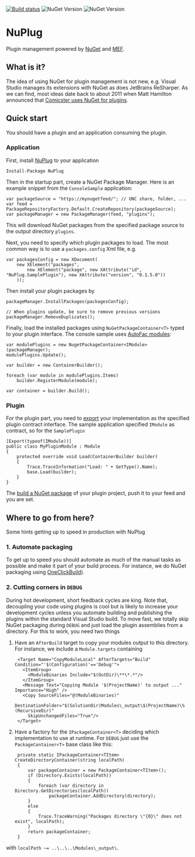 [![Build status](https://ci.appveyor.com/api/projects/status/247pcwhcvr4177at/branch/master?svg=true)](https://ci.appveyor.com/project/awesome-inc-build/nuplug) ![NuGet Version](https://img.shields.io/nuget/v/NuPlug.svg?style=flat-square) ![NuGet Version](https://img.shields.io/nuget/dt/NuPlug.svg?style=flat-square)

# NuPlug

Plugin management powered by [NuGet](https://github.com/nuget/home) and [MEF](https://msdn.microsoft.com/en-us/library/dd460648%28v=vs.110%29.aspx).

## What is it?

The idea of using NuGet for plugin management is not new, e.g. Visual Studio manages its extensions with NuGet as does JetBrains ReSharper. As we can find, most ideas date back to about 2011 when Matt Hamilton announced that [Comicster uses NuGet for plugins](http://matthamilton.net/nuget-for-plug-ins).

## Quick start

You should have a plugin and an application consuming the plugin.

### Application

First, install [NuPlug](https://github.com/awesome-inc/NuPlug) to your application

	Install-Package NuPlug

Then in the startup part, create a NuGet Package Manager. Here is an example snippet from the `ConsoleSample` application:

    var packageSource = "https://mynugetfeed/"; // UNC share, folder, ... 
    var feed = PackageRepositoryFactory.Default.CreateRepository(packageSource);
	var packageManager = new PackageManager(feed, "plugins");

This will download NuGet packages from the specified package source to the output directory `plugins`.

Next, you need to specify which plugin packages to load. The most common way is to use a `packages.config` Xml file, e.g. 

    var packagesConfig = new XDocument(
        new XElement("packages",
            new XElement("package", new XAttribute("id", "NuPlug.SamplePlugin"), new XAttribute("version", "0.1.5.0"))
        ));

Then install your plugin packages by

    packageManager.InstallPackages(packagesConfig);

	// When plugins update, be sure to remove previous versions 
    packageManager.RemoveDuplicates();

Finally, load the installed packages using `NuGetPackageContainer<T>` typed to your plugin interface. The console sample uses [AutoFac modules](http://docs.autofac.org/en/latest/configuration/modules.html): 

    var modulePlugins = new NugetPackageContainer<IModule>(packageManager);
    modulePlugins.Update();

    var builder = new ContainerBuilder();
    
	foreach (var module in modulePlugins.Items)
        builder.RegisterModule(module);

    var container = builder.Build();

### Plugin

For the plugin part, you need to [export](https://msdn.microsoft.com/en-us/library/dd460648(v=vs.110).aspx#imports_and_exports_with_attributes) your implementation as the specified plugin contract interface. The sample application specified `IModule` as contract, so for the `SamplePlugin`

	[Export(typeof(IModule))]
    public class MyPluginModule : Module
    {
        protected override void Load(ContainerBuilder builder)
        {
            Trace.TraceInformation("Load: " + GetType().Name);
            base.Load(builder);
        }
    }

The [build a NuGet package](https://docs.nuget.org/create/creating-and-publishing-a-package) of your plugin project, push it to your feed and you are set.

## Where to go from here?

Some hints getting up to speed in production with NuPlug

### 1. Automate packaging
To get up to speed you should automate as much of the manual tasks as possible and make it part of your build process. For instance, we do NuGet packaging using [OneClickBuild](https://github.com/awesome-inc/OneClickBuild)).

### 2. Cutting corners in `DEBUG`
During hot development, short feedback cycles are king. Note that, decoupling your code using plugins is cool but is likely to increase your development cycles unless you automate building and publishing the plugins within the standard Visual Studio build. To move fast, we totally skip NuGet packaging during `DEBUG` and just load the plugin assemblies from a directory. For this to work, you need two things

1. Have an `AfterBuild` target to copy your modules output to this directory. For instance, we include a `Module.targets` containing

		<Target Name="CopyModuleLocal" AfterTargets="Build" Condition="'$(Configuration)'=='Debug'">
		  <ItemGroup>
		    <ModuleBinaries Include="$(OutDir)\**\*.*"/>
		  </ItemGroup>
		  <Message Text="Copying Module '$(ProjectName)' to output ..." Importance="High" />
		  <Copy SourceFiles="@(ModuleBinaries)" 
		    DestinationFolder="$(SolutionDir)Modules\_output\$(ProjectName)\%(RecursiveDir)"
		    SkipUnchangedFiles="True"/>
		</Target>
	
2. Have a factory for the `IPackageContainer<T>` deciding which implementation to use at runtime. For `DEBUG` just use the `PackageContainer<T>` base class like this:

		private static IPackageContainer<TItem> CreateDirectoryContainer(string localPath)
		{
		    var packageContainer = new PackageContainer<TItem>();
		    if (Directory.Exists(localPath))
		    {
		        foreach (var directory in Directory.GetDirectories(localPath))
		            packageContainer.AddDirectory(directory);
		    }
		    else
		    {
		        Trace.TraceWarning("Packages directory \"{0}\" does not exist", localPath);
		    }
		    return packageContainer;
		}

with `localPath ~= ..\..\..\Modules\_output\`. 
 